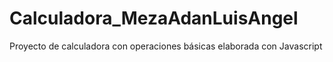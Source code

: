 # Calculadora_MezaAdanLuisAngel
Proyecto de calculadora con operaciones básicas elaborada con Javascript
